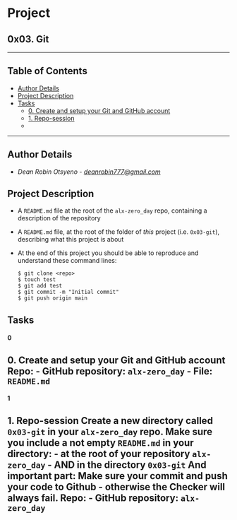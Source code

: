 # Project 
## **0x03. Git**
---
## Table of Contents
- [Author Details](#author-details)
- [Project Description](#project-description)
- [Tasks](#tasks)
	- [0. Create and setup your Git and GitHub account](#0)
	- [1. Repo-session](#1)
	- [](#2)
---
## Author Details
- *Dean Robin Otsyeno - deanrobin777@gmail.com*

## Project Description
- A `README.md` file at the root of the `alx-zero_day` repo, containing a description of the repository
- A `README.md` file, at the root of the folder of *this* project (i.e. `0x03-git`), describing what this project is about
- At the end of this project you should be able to reproduce and understand these command lines:

    ```
    $ git clone <repo>
    $ touch test
    $ git add test
    $ git commit -m "Initial commit"
    $ git push origin main
    ```


## Tasks
#### 0
**0. Create and setup your Git and GitHub account**
Repo:
	- GitHub repository: `alx-zero_day`
	- File: `README.md`
---
#### 1
**1. Repo-session**
Create a new directory called `0x03-git` in your `alx-zero_day` repo.
Make sure you include a not empty `README.md` in your directory:
	- at the root of your repository `alx-zero_day`
	- AND in the directory `0x03-git`
And important part: **Make sure your commit and push your code to Github - otherwise the Checker will always fail.**
Repo:
	- GitHub repository: `alx-zero_day`
---
